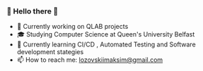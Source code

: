 ### 👋 Hello there 👋 

- 🔭 Currently working on QLAB projects
- 🎓 Studying Computer Science at Queen's University Belfast
- 🌱 Currently learning CI/CD , Automated Testing and Software development stategies
- 📫 How to reach me: lozovskiimaksim@gmail.com
